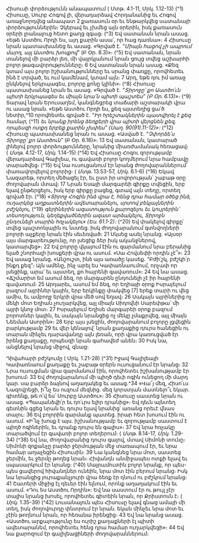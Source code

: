 
Հիսուսի փորձությունն անապատում
( Մտթ. 4.1-11, Մրկ. 1.12-13)
(^1) Հիսուսը, Սուրբ Հոգով լի, վերադարձավ Հորդանանից եւ Հոգով առաջնորդվեց անապատ 2 քառասուն օր եւ
ենթարկվեց սատանայի փորձություններին։ Չկերավ եւ չխմեց այն օրերին, իսկ քառասուն օրերի լրանալուց հետո քաղց
զգաց։
(^3) Եվ սատանան նրան ասաց. «Եթե Աստծու Որդի ես, այդ քարին ասա՛, որ հաց դառնա»։ 4 Հիսուսը նրան
պատասխանեց եւ ասաց. «Գրված է. _“Միայն հացով չի ապրում մարդ, այլ Աստծու խոսքով”_ (Բ Օր. 8.3)»։
(^5) Եվ սատանան, նրան տանելով մի բարձր լեռ, մի վայրկյանում նրան ցույց տվեց աշխարհի բոլոր
թագավորությունները։ 6 Եվ սատանան նրան ասաց. «Քեզ կտամ այս բոլոր իշխանությունները եւ սրանց փառքը,
որովհետեւ ինձ է տրված, եւ ում կամենամ, կտամ այն։ 7 Արդ, եթե դու իմ առաջ ընկնելով երկրպագես, բոլորը քոնը կլինի»։
(^8) Հիսուսը պատասխանեց նրան եւ ասաց. «Գրված է.
_“Տիրոջը՝ քո Աստծո՛ւն պիտի երկրպագես
եւ միայն նրա՛ն պիտի պաշտես” (Բ Օր. 6.13)»։_
(^9) Տարավ նրան Երուսաղեմ, կանգնեցրեց տաճարի աշտարակի վրա ու ասաց նրան. «Եթե Աստծու Որդի ես, քեզ
այստեղից ցա՛ծ նետիր,^10 որովհետեւ գրված է.
_“Իր հրեշտակներին պատվիրել է քեզ համար,_
(^11) _եւ նրանք իրենց ձեռքերի վրա պիտի վերցնեն քեզ,
որպեսզի ոտքդ երբեք քարին չխփես” (Սաղ. 90(91).11-12)»։_
(^12) Հիսուսը պատասխանեց նրան ու ասաց. «Ասված է. _“Չփորձե՛ս Տիրոջը՝ քո Աստծուն”_ (Բ Օր. 6.16)»։ 13 Եվ
սատանան, կատարած լինելով բոլոր փորձությունները, նրանից միառժամանակ հեռացավ։
( _Մտթ_. 4.12-17, _Մրկ_. 1.14-15)
(^14) Եվ Հիսուսը Հոգու զորությամբ վերադարձավ Գալիլեա, ու գավառի բոլոր կողմերում նրա համբավը տարածվեց։
(^15) Եվ նա ուսուցանում էր նրանց ժողովարաններում՝ փառավորվելով բոլորից։
( _Մտթ_. 13.53-57, _Մրկ_. 6.1-6)
(^16) Եկավ Նազարեթ, որտեղ մեծացել էր, եւ ըստ իր սովորության՝ շաբաթ օրը ժողովարան մտավ։ 17 Նրան Եսայի
մարգարեի գիրքը տվեցին, երբ ելավ ընթերցելու, իսկ երբ գիրքը բացեց, գտավ այն տեղը, որտեղ գրված էր.
(^18) _«Տիրոջ Հոգին ինձ վրա է,
հենց դրա համար օծեց ինձ,
ուղարկեց աղքատներին ավետարանելու,
սրտով բեկյալներին բժշկելու,_
(^19) _գերիներին ազատություն քարոզելու
եւ կույրերին՝ տեսողություն,
կեղեքվածներին ազատ արձակելու,
Տիրոջն ընդունելի տարին հռչակելու» (Ես. 61.1-2)։_
(^20) Եվ փակելով գիրքը՝ տվեց պաշտոնյային ու նստեց. իսկ ժողովարանում գտնվողների բոլորի աչքերը նրան էին
սեւեռված։ 21 Սկսեց ասել նրանց. «Այսօր այս մարգարեությունը, որ լսեցիք ձեր իսկ ականջներով, կատարվեց»։ 22 Եվ
բոլորը վկայում էին ու զարմանում նրա բերանից ելած շնորհալի խոսքերի վրա ու ասում. «Սա Հովսեփի որդին չէ՞»։ 23 Եվ
ասաց նրանց. «Անշուշտ, ինձ այս առածը կասեք. “Բժի՛շկ, բժշկի՛ր ինքդ քեզ”։ Այն ամենը, ինչ արել ես Կափառնաումում,
որչափ որ լսեցինք, արա՛ եւ այստեղ, քո հայրենի գավառում»։ 24 Եվ նա ասաց. «Ճշմարիտ եմ ասում ձեզ, որ մարգարեն
ընդունելի չէ իր հայրենի գավառում։ 25 Արդարեւ, ասում եմ ձեզ, որ Եղիայի օրոք Իսրայելում բազում այրիներ կային, երբ
երկինքը փակվեց
[7]
երեք տարի ու վեց ամիս, եւ ամբողջ երկրի վրա մեծ սով եղավ։ 26 Սակայն այրիներից ոչ մեկի մոտ
Եղիան չուղարկվեց, այլ միայն Սիդովնի Սարեփթա՝ մի այրի կնոջ մոտ։ 27 Իսրայելում Եղիսե մարգարեի օրոք բազում
բորոտներ կային, եւ սակայն նրանցից ոչ մեկը չմաքրվեց, այլ միայն Նեեման Ասորին»։ 28 Երբ այս լսեցին, ժողովարանում
բոլորը լցվեցին բարկությամբ 29 եւ վեր կենալով՝ նրան քաղաքից դուրս հանեցին ու տարան մինչեւ դարավանդը այն լեռան,
որի վրա կառուցված էր իրենց քաղաքը, որպեսզի նրան գահավեժ անեն։ 30 Իսկ նա, անցնելով նրանց միջով, գնաց։


Դիվահարի բժշկումը
( Մրկ. 1.21-28)
(^31) Իջավ Գալիլեայի Կափառնաում քաղաքը եւ շաբաթ օրերն ուսուցանում էր նրանց։ 32 Նրա ուսուցման վրա
զարմանում էին, որովհետեւ իշխանությամբ էր խոսում։ 33 Եվ ժողովարանում մի պիղծ դեւի ոգին ունեցող մի մարդ կար.
սա բարձր ձայնով աղաղակեց եւ ասաց.^34 «Վա՜յ մեզ, Հիսո՛ւս Նազովրեցի, ի՞նչ ես ուզում մեզնից. մեզ կորստյան
մատնելո՞ւ եկար. գիտենք, թե ո՛վ ես՝ Սուրբը Աստծու»։ 35 Հիսուսը սաստեց նրան ու ասաց. «Պապանձվի՛ր եւ դո՛ւրս ելիր
դրանից»։ Եվ դեւն այնտեղ գետնին գցեց նրան եւ դուրս ելավ նրանից՝ առանց որեւէ վնաս տալու։ 36 Եվ բոլորին զարմանք
պատեց. իրար հետ խոսում էին ու ասում. «Ի՜նչ խոսք է այս. իշխանությամբ եւ զորությամբ սաստում է պիղծ ոգիներին,
եւ դրանք դուրս են գալիս»։ 37 Եվ նրա հռչակը տարածվում էր գավառի բոլոր տեղերում։
( _Մտթ_. 8.14-17, _Մրկ_. 1.29-34)
(^38) Եվ նա, ժողովարանից դուրս գալով, մտավ Սիմոնի տունը։ Սիմոնի զոքանչը բարձր ջերմության մեջ տառապում
էր, եւ նրա համար աղաչեցին Հիսուսին։ 39 Նա կանգնեց նրա մոտ, սաստեց ջերմին, եւ ջերմը թողեց նրան։ Հիվանդն
անմիջապես ոտքի ելավ եւ սպասարկում էր նրանց։
(^40) Մայրամուտին բոլոր նրանք, որ պես-պես ցավերով հիվանդներ ունեին, նրա մոտ էին բերում նրանց։ Իսկ նա
նրանցից յուրաքանչյուրի վրա ձեռք էր դնում ու բժշկում նրանց։ 41 Շատերի միջից էլ դեւեր էին ելնում, որոնք աղաղակում
էին եւ ասում. «Դու ես Աստծու Որդին»։ Եվ նա սաստում էր ու թույլ չէր տալիս նրանց խոսել, որովհետեւ գիտեին նրան,
որ Քրիստոսն է։
( _Մրկ_. 1.35-39)
(^42) Լուսանալուն պես Հիսուսը ելավ գնաց ամայի մի տեղ, իսկ ժողովուրդը փնտրում էր նրան. եկան մինչեւ նրա մոտ
եւ չէին թողնում նրան, որ հեռանա իրենցից։ 43 Եվ նա նրանց ասաց. «Աստծու արքայությունը ես ուրիշ քաղաքների էլ
պիտի ավետարանեմ, որովհետեւ հենց դրա համար ուղարկվեցի»։ 44 Եվ նա քարոզում էր գալիլեացիների
ժողովարաններում։
